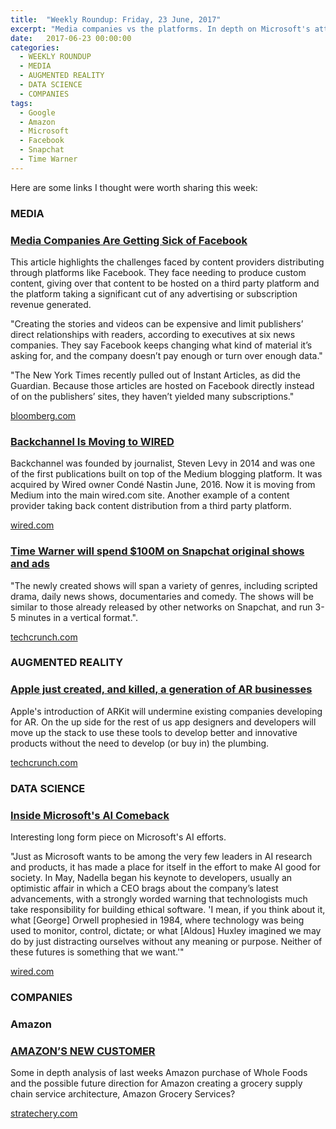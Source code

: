 ```yaml
---
title:  "Weekly Roundup: Friday, 23 June, 2017"
excerpt: "Media companies vs the platforms. In depth on Microsoft's attempts to join the big two of AI and Amazon Grocery Services?"
date:   2017-06-23 00:00:00
categories:
  - WEEKLY ROUNDUP
  - MEDIA
  - AUGMENTED REALITY
  - DATA SCIENCE
  - COMPANIES
tags:
  - Google
  - Amazon
  - Microsoft
  - Facebook
  - Snapchat
  - Time Warner
---
```


Here are some links I thought were worth sharing this week:

<h3 class="category">MEDIA</h3>

<div class="item">
  <h3 class="item-header">
    <a href="https://www.bloomberg.com/news/articles/2017-06-19/media-companies-are-getting-sick-of-facebook">Media Companies Are Getting Sick of Facebook</a>
  </h3>
  <p>
    This article highlights the challenges faced by content providers distributing through platforms like Facebook. They face needing to produce custom content, giving over that content to be hosted on a third party platform and the platform taking a significant cut of any advertising or subscription revenue generated.
  </p>
  <p>
    "Creating the stories and videos can be expensive and limit publishers’ direct relationships with readers, according to executives at six news companies. They say Facebook keeps changing what kind of material it’s asking for, and the company doesn’t pay enough or turn over enough data."
  </p>
  <p>
    "The New York Times recently pulled out of Instant Articles, as did the Guardian. Because those articles are hosted on Facebook directly instead of on the publishers’ sites, they haven’t yielded many subscriptions."
  </p>
  <span class="item-footer">
    <a href="https://www.bloomberg.com/news/articles/2017-06-19/media-companies-are-getting-sick-of-facebook">bloomberg.com</a>
  </span>
</div>

<div class="item">
  <h3 class="item-header">
    <a href="https://www.wired.com/story/backchannel-is-moving-to-wired">Backchannel Is Moving to WIRED</a>
  </h3>
  <p>
    Backchannel was founded by journalist, Steven Levy in 2014 and was one of the first publications built on top of the Medium blogging platform. It was acquired by Wired owner Condé Nastin June, 2016. Now it is moving from Medium into the main wired.com site. Another example of a content provider taking back content distribution from a third party platform.
  </p>
  <span class="item-footer">
    <a href="https://www.wired.com/story/backchannel-is-moving-to-wired">wired.com</a>
  </span>
</div>

<div class="item">
  <h3 class="item-header">
    <a href="https://techcrunch.com/2017/06/19/time-warner-will-spend-100m-on-snapchat-original-shows-and-ads/">Time Warner will spend $100M on Snapchat original shows and ads</a>
  </h3>
  <p>
    "The newly created shows will span a variety of genres, including scripted drama, daily news shows, documentaries and comedy. The shows will be similar to those already released by other networks on Snapchat, and run 3-5 minutes in a vertical format.".
  </p>
  <span class="item-footer">
    <a href="https://techcrunch.com/2017/06/19/time-warner-will-spend-100m-on-snapchat-original-shows-and-ads/">techcrunch.com</a>
  </span>
</div>

<h3 class="category">AUGMENTED REALITY</h3>

<div class="item">
  <h3 class="item-header">
    <a href="https://techcrunch.com/2017/06/19/apple-just-created-and-killed-a-generation-of-ar-businesses/">Apple just created, and killed, a generation of AR businesses</a>
  </h3>
  <p>
    Apple's introduction of ARKit will undermine existing companies developing for AR. On the up side for the rest of us app designers and developers will move up the stack to use these tools to develop better and innovative products without the need to develop (or buy in) the plumbing.
  </p>
  <span class="item-footer">
    <a href="https://techcrunch.com/2017/06/19/apple-just-created-and-killed-a-generation-of-ar-businesses/">techcrunch.com</a>
  </span>
</div>

<h3 class="category">DATA SCIENCE</h3>

<div class="item">
  <h3 class="item-header">
    <a href="https://www.wired.com/story/inside-microsofts-ai-comeback/">Inside Microsoft's AI Comeback</a>
  </h3>
  <p>
    Interesting long form piece on Microsoft's AI efforts.
  </p>
  <p>
    "Just as Microsoft wants to be among the very few leaders in AI research and products, it has made a place for itself in the effort to make AI good for society. In May, Nadella began his keynote to developers, usually an optimistic affair in which a CEO brags about the company’s latest advancements, with a strongly worded warning that technologists much take responsibility for building ethical software. 'I mean, if you think about it, what [George] Orwell prophesied in 1984, where technology was being used to monitor, control, dictate; or what [Aldous] Huxley imagined we may do by just distracting ourselves without any meaning or purpose. Neither of these futures is something that we want.'"
  </p>
  <span class="item-footer">
    <a href="https://www.wired.com/story/inside-microsofts-ai-comeback/">wired.com</a>
  </span>
</div>

<h3 class="category">COMPANIES</h3>

<h3>Amazon</h3>

<div class="item">
  <h3 class="item-header">
    <a href="https://stratechery.com/2017/amazons-new-customer/">AMAZON’S NEW CUSTOMER</a>
  </h3>
  <p>
    Some in depth analysis of last weeks Amazon purchase of Whole Foods and the possible future direction for Amazon creating a grocery supply chain service architecture, Amazon Grocery Services?
  </p>
  <span class="item-footer">
    <a href="https://stratechery.com/2017/amazons-new-customer/">stratechery.com</a>
  </span>
</div>
